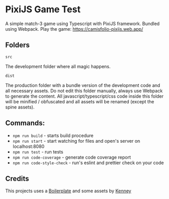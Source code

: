 # PixiJS Game Test

A simple match-3 game using Typescript with PixiJS framework. Bundled using Webpack.
Play the game: https://camisfolio-pixijs.web.app/

## Folders

```
src
```

The development folder where all magic happens.

```
dist
```

The production folder with a bundle version of the development code and all necessary assets. Do not edit this folder manually, always use Webpack to generate the content. All javascript/typescript/css code inside this folder will be minified / obfuscated and all assets will be renamed (except the spine assets).


## Commands:

-   `npm run build` - starts build procedure
-   `npm run start` - start watching for files and open's server on localhost:8080
-   `npm run test` - run tests
-   `npm run code-coverage` - generate code coverage report
-   `npm run code-style-check` - run's eslint and prettier check on your code

## Credits

This projects uses a [Boilerplate](https://github.com/yordan-kanchelov/pixi-typescript-boilerplate) and some assets by [Kenney](https://www.kenney.nl/assets)
